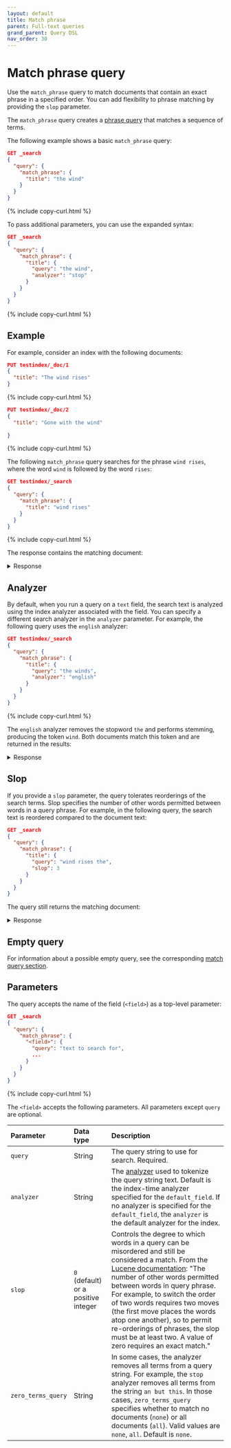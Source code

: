 ```yaml
---
layout: default
title: Match phrase
parent: Full-text queries
grand_parent: Query DSL
nav_order: 30
---
```


# Match phrase query

Use the `match_phrase` query to match documents that contain an exact phrase in a specified order. You can add flexibility to phrase matching by providing the `slop` parameter.

The `match_phrase` query creates a [phrase query](https://lucene.apache.org/core/8_9_0/core/org/apache/lucene/search/PhraseQuery.html) that matches a sequence of terms.

The following example shows a basic `match_phrase` query:

```json
GET _search
{
  "query": {
    "match_phrase": {
      "title": "the wind"
    }
  }
}
```
{% include copy-curl.html %}

To pass additional parameters, you can use the expanded syntax:

```json
GET _search
{
  "query": {
    "match_phrase": {
      "title": {
        "query": "the wind",
        "analyzer": "stop"
      }
    }
  }
}
```
{% include copy-curl.html %}

## Example

For example, consider an index with the following documents:

```json
PUT testindex/_doc/1
{
  "title": "The wind rises"
}
```
{% include copy-curl.html %}

```json
PUT testindex/_doc/2
{
  "title": "Gone with the wind"
  
}
```
{% include copy-curl.html %}

The following `match_phrase` query searches for the phrase `wind rises`, where the word `wind` is followed by the word `rises`:

```json
GET testindex/_search
{
  "query": {
    "match_phrase": {
      "title": "wind rises"
    }
  }
}
```
{% include copy-curl.html %}

The response contains the matching document:

<details closed markdown="block">
  <summary>
    Response
  </summary>
  {: .text-delta}


```json
{
  "took": 30,
  "timed_out": false,
  "_shards": {
    "total": 1,
    "successful": 1,
    "skipped": 0,
    "failed": 0
  },
  "hits": {
    "total": {
      "value": 1,
      "relation": "eq"
    },
    "max_score": 0.92980814,
    "hits": [
      {
        "_index": "testindex",
        "_id": "1",
        "_score": 0.92980814,
        "_source": {
          "title": "The wind rises"
        }
      }
    ]
  }
}
```
</details>

## Analyzer

By default, when you run a query on a `text` field, the search text is analyzed using the index analyzer associated with the field. You can specify a different search analyzer in the `analyzer` parameter. For example, the following query uses the `english` analyzer:

```json
GET testindex/_search
{
  "query": {
    "match_phrase": {
      "title": {
        "query": "the winds",
        "analyzer": "english"
      }
    }
  }
}
```
{% include copy-curl.html %}

The `english` analyzer removes the stopword `the` and performs stemming, producing the token `wind`. Both documents match this token and are returned in the results:

<details closed markdown="block">
  <summary>
    Response
  </summary>
  {: .text-delta}

```json
{
  "took": 2,
  "timed_out": false,
  "_shards": {
    "total": 1,
    "successful": 1,
    "skipped": 0,
    "failed": 0
  },
  "hits": {
    "total": {
      "value": 2,
      "relation": "eq"
    },
    "max_score": 0.19363807,
    "hits": [
      {
        "_index": "testindex",
        "_id": "1",
        "_score": 0.19363807,
        "_source": {
          "title": "The wind rises"
        }
      },
      {
        "_index": "testindex",
        "_id": "2",
        "_score": 0.17225474,
        "_source": {
          "title": "Gone with the wind"
        }
      }
    ]
  }
}
```
</details>

## Slop

If you provide a `slop` parameter, the query tolerates reorderings of the search terms. Slop specifies the number of other words permitted between words in a query phrase. For example, in the following query, the search text is reordered compared to the document text:

```json
GET _search
{
  "query": {
    "match_phrase": {
      "title": {
        "query": "wind rises the",
        "slop": 3
      }
    }
  }
}
```

The query still returns the matching document:

<details closed markdown="block">
  <summary>
    Response
  </summary>
  {: .text-delta}

```json
{
  "took": 2,
  "timed_out": false,
  "_shards": {
    "total": 1,
    "successful": 1,
    "skipped": 0,
    "failed": 0
  },
  "hits": {
    "total": {
      "value": 1,
      "relation": "eq"
    },
    "max_score": 0.44026947,
    "hits": [
      {
        "_index": "testindex",
        "_id": "1",
        "_score": 0.44026947,
        "_source": {
          "title": "The wind rises"
        }
      }
    ]
  }
}
```
</details>

## Empty query

For information about a possible empty query, see the corresponding [match query section]({{site.url}}{{site.baseurl}}/query-dsl/full-text/match/#empty-query).

## Parameters

The query accepts the name of the field (`<field>`) as a top-level parameter:

```json
GET _search
{
  "query": {
    "match_phrase": {
      "<field>": {
        "query": "text to search for",
        ... 
      }
    }
  }
}
```
{% include copy-curl.html %}

The `<field>` accepts the following parameters. All parameters except `query` are optional.

Parameter | Data type | Description
:--- | :--- | :---
`query` | String | The query string to use for search. Required.
`analyzer` | String | The [analyzer]({{site.url}}{{site.baseurl}}/analyzers/index/) used to tokenize the query string text. Default is the index-time analyzer specified for the `default_field`. If no analyzer is specified for the `default_field`, the `analyzer` is the default analyzer for the index.
`slop` | `0` (default) or a positive integer | Controls the degree to which words in a query can be misordered and still be considered a match. From the [Lucene documentation](https://lucene.apache.org/core/8_9_0/core/org/apache/lucene/search/PhraseQuery.html#getSlop--): "The number of other words permitted between words in query phrase. For example, to switch the order of two words requires two moves (the first move places the words atop one another), so to permit re-orderings of phrases, the slop must be at least two. A value of zero requires an exact match."
`zero_terms_query` | String | In some cases, the analyzer removes all terms from a query string. For example, the `stop` analyzer removes all terms from the string `an but this`. In those cases, `zero_terms_query` specifies whether to match no documents (`none`) or all documents (`all`). Valid values are `none`, `all`. Default is `none`.